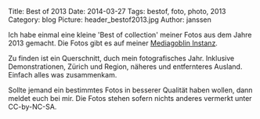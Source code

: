Title: Best of 2013
Date: 2014-03-27
Tags: bestof, foto, photo, 2013
Category: blog
Picture: header_bestof2013.jpg
Author: janssen

Ich habe einmal eine kleine 'Best of collection' meiner Fotos aus dem Jahre 2013 gemacht. Die Fotos gibt es auf meiner [Mediagoblin Instanz](http://mediagoblin.aurka.com/mediagoblin/mg.fcgi/u/janssen/collection/best-of-2013/ "mediagoblin.aurka.com").

Zu finden ist ein Querschnitt, duch mein fotografisches Jahr. Inklusive Demonstrationen, Zürich und Region, näheres und entfernteres Ausland. Einfach alles was zusammenkam.

Sollte jemand ein bestimmtes Fotos in besserer Qualität haben wollen, dann meldet euch bei mir. Die Fotos stehen sofern nichts anderes vermerkt unter CC-by-NC-SA.
